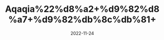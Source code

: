 ---
title: 'Aqaqia%22%d8%a2+%d9%82%d8%a7+%d9%82%db%8c%db%81+'
date: '2022-11-24' 
metatag: '' 
inventory: '0' 
draft: false 
# meta description 
shortDescripton: ''
description: 'Herbs+%d8%ac%da%91%db%8c+%d8%a8%d9%88%d9%b9%db%8c'
longdescription: ''
tags: ''
brand: ''
subCategory: ''
unit: '50 gm-Pk'
sellCount: '0'
featured: False
# product Price
price: '100.0'
# Product Short Description
shortDescription: ''
productID: '3EB9EE4A-B547-ED11-996A-005056B3A416'
type: 'products'
category: 'Herbs+%d8%ac%da%91%db%8c+%d8%a8%d9%88%d9%b9%db%8c' 
thumnailproduct: 'https://eraconnect.blob.core.windows.net/product-images/aminsaddiquidawakhana/8a68ec5d-4be6-4fc4-84d4-823bc992c27c.webp' 
images:
  - image: 'https://eraconnect.blob.core.windows.net/product-images/aminsaddiquidawakhana/8a68ec5d-4be6-4fc4-84d4-823bc992c27c.webp'  
Variants:
---